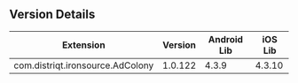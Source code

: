 ## Version Details

| Extension | Version | Android Lib | iOS Lib |
| --- | --- | --- | --- |
| com.distriqt.ironsource.AdColony | 1.0.122 | 4.3.9 | 4.3.10 |
